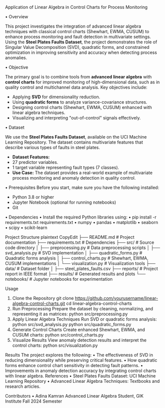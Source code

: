 Application of Linear Algebra in Control Charts for Process Monitoring

•	Overview

This project investigates the integration of advanced linear algebra techniques with classical control charts (Shewhart, EWMA, CUSUM) to enhance process monitoring and fault detection in multivariate settings. Using the **Steel Plates Faults Dataset**, the project demonstrates the role of Singular Value Decomposition (SVD), quadratic forms, and constrained optimization in improving sensitivity and accuracy when detecting process anomalies.

•	Objective

The primary goal is to combine tools from **advanced linear algebra** with **control charts** for improved monitoring of high-dimensional data, such as in quality control and multichannel data analysis. Key objectives include:
-	Applying **SVD** for dimensionality reduction.
-	Using **quadratic forms** to analyze variance-covariance structures.
-	Designing control charts (Shewhart, EWMA, CUSUM) enhanced with linear algebra techniques.
-	Visualizing and interpreting "out-of-control" signals effectively.

•	Dataset

We use the **Steel Plates Faults Dataset**, available on the UCI Machine Learning Repository. The dataset contains multivariate features that describe various types of faults in steel plates.

-	**Dataset Features:**
-	27 predictor variables.
-	1 target variable representing fault types (7 classes).
-	**Use Case:**
The dataset provides a real-world example of multivariate process monitoring and anomaly detection in quality control.

•	Prerequisites
Before you start, make sure you have the following installed:
-	Python 3.8 or higher
-	Jupyter Notebook (optional for running notebooks)
-	Git

•	Dependencies
•	Install the required Python libraries using:
•	pip install -r requirements.txt
requirements.txt 
•	numpy
•	pandas
•	matplotlib
•	seaborn
•	scipy
•	scikit-learn

Project Structure
plaintext
CopyEdit
├── README.md                  # Project documentation
├── requirements.txt           # Dependencies
├── src/                       # Source code directory
│   ├── preprocessing.py       # Data preprocessing scripts
│   ├── svd_analysis.py        # SVD implementation
│   ├── quadratic_forms.py     # Quadratic forms analysis
│   ├── control_charts.py      # Shewhart, EWMA, CUSUM implementations
│   └── visualization.py       # Visualization tools
├── data/                      # Dataset folder
│   ├── steel_plates_faults.csv
├── reports/                   # Project report in IEEE format
├── results/                   # Generated results and plots
└── notebooks/                 # Jupyter notebooks for experimentation

Usage
1.	Clone the Repository
git clone https://github.com/yourusername/linear-algebra-control-charts.git
cd linear-algebra-control-charts
2.	Run Preprocessing Prepare the dataset by cleaning, normalizing, and representing it as matrices:
python src/preprocessing.py
3.	Apply Linear Algebra Techniques Run SVD or quadratic forms analysis:
python src/svd_analysis.py
python src/quadratic_forms.py
4.	Generate Control Charts Create enhanced Shewhart, EWMA, and CUSUM charts:
python src/control_charts.py
5.	Visualize Results View anomaly detection results and interpret the control charts:
python src/visualization.py

Results
The project explores the following:
•	The effectiveness of SVD in reducing dimensionality while preserving critical features.
•	How quadratic forms enhance control chart sensitivity in detecting fault patterns.
•	Improvements in anomaly detection accuracy by integrating control charts with linear algebra.
References
•	Steel Plates Faults Dataset: UCI Machine Learning Repository
•	Advanced Linear Algebra Techniques: Textbooks and research articles.

Contributors
•	Adina Kamran
Advanced Linear Algebra Student, GIK Institute
Fall 2024 Semester

